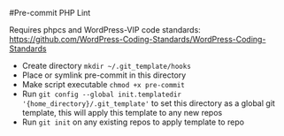 #Pre-commit PHP Lint

Requires phpcs and WordPress-VIP code standards: https://github.com/WordPress-Coding-Standards/WordPress-Coding-Standards

* Create directory `mkdir ~/.git_template/hooks`
* Place or symlink pre-commit in this directory
 * Make script executable `chmod +x pre-commit`
* Run `git config --global init.templatedir '{home_directory}/.git_template'` to set this directory as a global git template, this will apply this template to any new repos
* Run `git init` on any existing repos to apply template to repo
